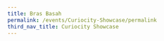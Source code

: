 ```yaml
---
title: Bras Basah
permalink: /events/Curiocity-Showcase/permalink
third_nav_title: Curiocity Showcase
---
```

